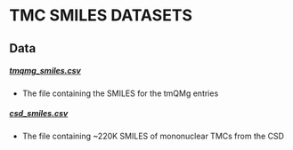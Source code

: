 # TMC SMILES DATASETS

## Data

##### [tmqmg_smiles.csv](tmqmg_smiles.csv)

- The file containing the SMILES for the tmQMg entries

##### [csd_smiles.csv](./csd_smiles.csv)

- The file containing ~220K SMILES of mononuclear TMCs from the CSD
